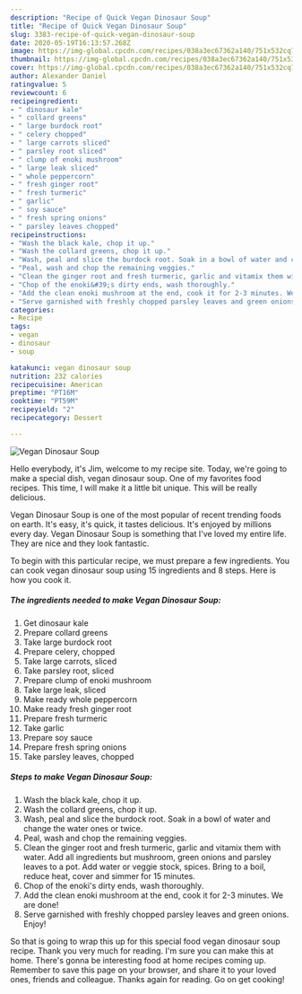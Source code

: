 ```yaml
---
description: "Recipe of Quick Vegan Dinosaur Soup"
title: "Recipe of Quick Vegan Dinosaur Soup"
slug: 3383-recipe-of-quick-vegan-dinosaur-soup
date: 2020-05-19T16:13:57.268Z
image: https://img-global.cpcdn.com/recipes/038a3ec67362a140/751x532cq70/vegan-dinosaur-soup-recipe-main-photo.jpg
thumbnail: https://img-global.cpcdn.com/recipes/038a3ec67362a140/751x532cq70/vegan-dinosaur-soup-recipe-main-photo.jpg
cover: https://img-global.cpcdn.com/recipes/038a3ec67362a140/751x532cq70/vegan-dinosaur-soup-recipe-main-photo.jpg
author: Alexander Daniel
ratingvalue: 5
reviewcount: 6
recipeingredient:
- " dinosaur kale"
- " collard greens"
- " large burdock root"
- " celery chopped"
- " large carrots sliced"
- " parsley root sliced"
- " clump of enoki mushroom"
- " large leak sliced"
- " whole peppercorn"
- " fresh ginger root"
- " fresh turmeric"
- " garlic"
- " soy sauce"
- " fresh spring onions"
- " parsley leaves chopped"
recipeinstructions:
- "Wash the black kale, chop it up."
- "Wash the collard greens, chop it up."
- "Wash, peal and slice the burdock root. Soak in a bowl of water and change the water ones or twice."
- "Peal, wash and chop the remaining veggies."
- "Clean the ginger root and fresh turmeric, garlic and vitamix them with water. Add all ingredients but mushroom, green onions and parsley leaves to a pot. Add water or veggie stock, spices. Bring to a boil, reduce heat, cover and simmer for 15 minutes."
- "Chop of the enoki&#39;s dirty ends, wash thoroughly."
- "Add the clean enoki mushroom at the end, cook it for 2-3 minutes. We are done!"
- "Serve garnished with freshly chopped parsley leaves and green onions. Enjoy!"
categories:
- Recipe
tags:
- vegan
- dinosaur
- soup

katakunci: vegan dinosaur soup 
nutrition: 232 calories
recipecuisine: American
preptime: "PT16M"
cooktime: "PT59M"
recipeyield: "2"
recipecategory: Dessert

---
```



![Vegan Dinosaur Soup](https://img-global.cpcdn.com/recipes/038a3ec67362a140/751x532cq70/vegan-dinosaur-soup-recipe-main-photo.jpg)

Hello everybody, it's Jim, welcome to my recipe site. Today, we're going to make a special dish, vegan dinosaur soup. One of my favorites food recipes. This time, I will make it a little bit unique. This will be really delicious.

Vegan Dinosaur Soup is one of the most popular of recent trending foods on earth. It's easy, it's quick, it tastes delicious. It's enjoyed by millions every day. Vegan Dinosaur Soup is something that I've loved my entire life. They are nice and they look fantastic.




To begin with this particular recipe, we must prepare a few ingredients. You can cook vegan dinosaur soup using 15 ingredients and 8 steps. Here is how you cook it.

<!--inarticleads1-->

##### The ingredients needed to make Vegan Dinosaur Soup:

1. Get  dinosaur kale
1. Prepare  collard greens
1. Take  large burdock root
1. Prepare  celery, chopped
1. Take  large carrots, sliced
1. Take  parsley root, sliced
1. Prepare  clump of enoki mushroom
1. Take  large leak, sliced
1. Make ready  whole peppercorn
1. Make ready  fresh ginger root
1. Prepare  fresh turmeric
1. Take  garlic
1. Prepare  soy sauce
1. Prepare  fresh spring onions
1. Take  parsley leaves, chopped




<!--inarticleads2-->

##### Steps to make Vegan Dinosaur Soup:

1. Wash the black kale, chop it up.
1. Wash the collard greens, chop it up.
1. Wash, peal and slice the burdock root. Soak in a bowl of water and change the water ones or twice.
1. Peal, wash and chop the remaining veggies.
1. Clean the ginger root and fresh turmeric, garlic and vitamix them with water. Add all ingredients but mushroom, green onions and parsley leaves to a pot. Add water or veggie stock, spices. Bring to a boil, reduce heat, cover and simmer for 15 minutes.
1. Chop of the enoki&#39;s dirty ends, wash thoroughly.
1. Add the clean enoki mushroom at the end, cook it for 2-3 minutes. We are done!
1. Serve garnished with freshly chopped parsley leaves and green onions. Enjoy!




So that is going to wrap this up for this special food vegan dinosaur soup recipe. Thank you very much for reading. I'm sure you can make this at home. There's gonna be interesting food at home recipes coming up. Remember to save this page on your browser, and share it to your loved ones, friends and colleague. Thanks again for reading. Go on get cooking!
